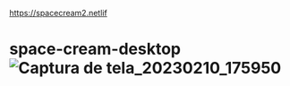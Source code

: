 https://spacecream2.netlif

# space-cream-desktop![Captura de tela_20230210_175950](https://user-images.githubusercontent.com/101605494/218196597-e5318853-eaf0-4c25-92ec-3d69b78fc19d.png)
